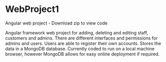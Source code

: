 # WebProject1
Angular web project - Download zip to view code

Angular framework web project for adding, deleting and editing staff, customers and admins. There are different interfaces and permissions for admins and users. Users are able to register their own accounts. Stores the data in a MongoDB database. Currently coded to run on a local machine browser, however MongoDB allows for easy online deployment if required.
